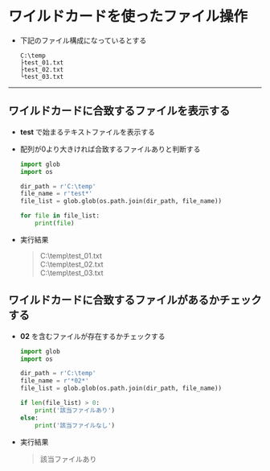 # ワイルドカードを使ったファイル操作

* 下記のファイル構成になっているとする

  ```
  C:\temp
  ├test_01.txt
  ├test_02.txt
  └test_03.txt
  ```

***

## ワイルドカードに合致するファイルを表示する

* __test__ で始まるテキストファイルを表示する
* 配列が0より大きければ合致するファイルありと判断する

  ```python
  import glob
  import os

  dir_path = r'C:\temp'
  file_name = r'test*'
  file_list = glob.glob(os.path.join(dir_path, file_name))

  for file in file_list:
      print(file)
  ```

* 実行結果

  > C:\temp\test_01.txt  
    C:\temp\test_02.txt  
    C:\temp\test_03.txt

## ワイルドカードに合致するファイルがあるかチェックする

* __02__ を含むファイルが存在するかチェックする

  ```python
  import glob
  import os

  dir_path = r'C:\temp'
  file_name = r'*02*'
  file_list = glob.glob(os.path.join(dir_path, file_name))

  if len(file_list) > 0:
      print('該当ファイルあり')
  else:
      print('該当ファイルなし')
  ```

* 実行結果

  > 該当ファイルあり

